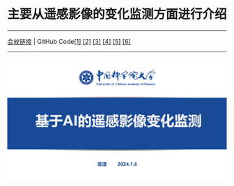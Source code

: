 # 主要从遥感影像的变化监测方面进行介绍
*****
[会放链接](https://meeting.tencent.com/v2/cloud-record/share?id=b24a35f7-f8d5-4e39-80c8-1c548555caf9&from=3) | GitHub Code[[1]](https://github.com/GeoZcx/A-deeply-supervised-image-fusion-network-for-change-detection-in-remote-sensing-images) [[2]](https://github.com/justchenhao/STANet) [[3]](https://gitcode.com/mirrors/minzhang-whu/change-detection-review/overview?utm_source=csdn_github_accelerator&isLogin=1) [[4]](https://github.com/wenhwu/awesome-remote-sensing-change-detection#deep-learning) [[5]](https://github.com/likyoo/open-cd) [[6]](https://gitcode.com/mirrors/minzhang-whu/change-detection-review/overview?utm_source=csdn_github_accelerator&isLogin=1)
*****
![image](主要内容.png)

